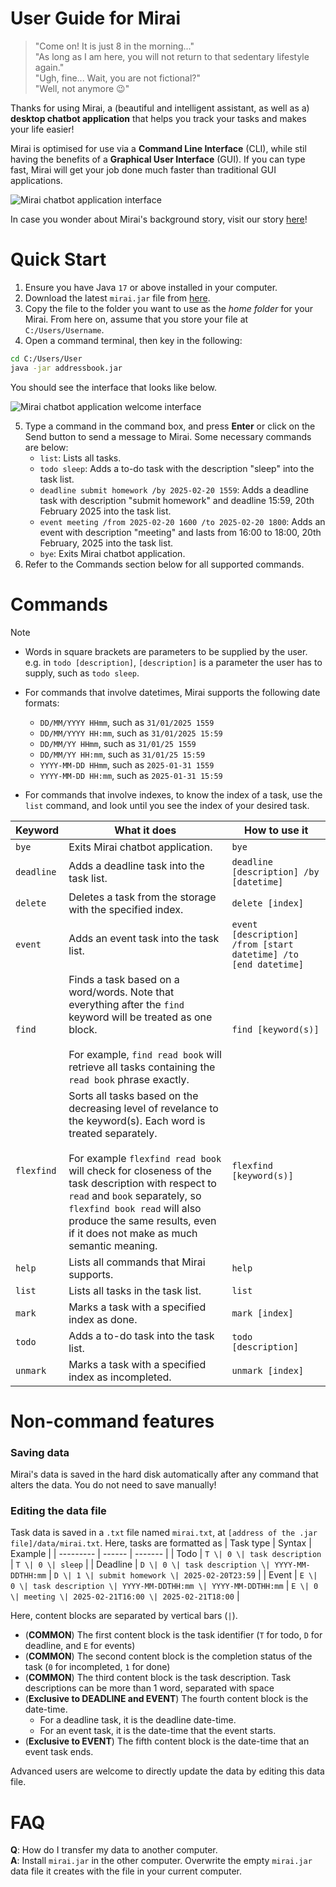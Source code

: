 # User Guide for Mirai

> "Come on! It is just 8 in the morning..."\
> "As long as I am here, you will not return to that sedentary lifestyle again."\
> "Ugh, fine... Wait, you are not fictional?"\
> "Well, not anymore 😉"

Thanks for using Mirai, a (beautiful and intelligent assistant, as well as a) **desktop chatbot application** that helps you track your tasks and makes your life easier!

Mirai is optimised for use via a **Command Line Interface** (CLI), while stil having the benefits of a **Graphical User Interface** (GUI). If you can type fast, Mirai will
get your job done much faster than traditional GUI applications.

![Mirai chatbot application interface](docs/Ui.png)

In case you wonder about Mirai's background story, visit our story [here](https://www.meganovel.com/story/A-Backpack-a-Gun-and-a-Codex_31000344924/Prologue_2762250)!

# Quick Start
1. Ensure you have Java `17` or above installed in your computer.
2. Download the latest `mirai.jar` file from [here](https://github.com/Masunori/ip/releases/download/A-CheckStyle/mirai.jar).
3. Copy the file to the folder you want to use as the *home folder* for your Mirai. From here on, assume that you store your file at `C:/Users/Username`.
4. Open a command terminal, then key in the following:
```sh
cd C:/Users/User
java -jar addressbook.jar
```
You should see the interface that looks like below.

![Mirai chatbot application welcome interface](docs/Welcome.png)

5. Type a command in the command box, and press **Enter** or click on the Send button to send a message to Mirai. Some necessary commands are below:
   - `list`: Lists all tasks.
   - `todo sleep`: Adds a to-do task with the description "sleep" into the task list.
   - `deadline submit homework /by 2025-02-20 1559`: Adds a deadline task with description "submit homework" and deadline 15:59, 20th February 2025 into the task list.
   - `event meeting /from 2025-02-20 1600 /to 2025-02-20 1800`: Adds an event with description "meeting" and lasts from 16:00 to 18:00, 20th February, 2025 into the task list.
   - `bye`: Exits Mirai chatbot application.
6. Refer to the Commands section below for all supported commands.

# Commands
> [!NOTE]
> - Words in square brackets are parameters to be supplied by the user.
>   e.g. in `todo [description]`, `[description]` is a parameter the user has to supply, such as `todo sleep`.
>   
> - For commands that involve datetimes, Mirai supports the following date formats:
>   - `DD/MM/YYYY HHmm`, such as `31/01/2025 1559`
>   - `DD/MM/YYYY HH:mm`, such as `31/01/2025 15:59`
>   - `DD/MM/YY HHmm`, such as `31/01/25 1559`
>   - `DD/MM/YY HH:mm`, such as `31/01/25 15:59`
>   - `YYYY-MM-DD HHmm`, such as `2025-01-31 1559`
>   - `YYYY-MM-DD HH:mm`, such as `2025-01-31 15:59`
>  
> - For commands that involve indexes, to know the index of a task, use the `list` command, and look until you see the index of your desired task.

| Keyword | What it does | How to use it |
| ------- | ------------ | ------------- |
| `bye`   | Exits Mirai chatbot application. | `bye` |
| `deadline` | Adds a deadline task into the task list. | `deadline [description] /by [datetime]` |
| `delete` | Deletes a task from the storage with the specified index. | `delete [index]` |
| `event` | Adds an event task into the task list. | `event [description] /from [start datetime] /to [end datetime]` |
| `find` | Finds a task based on a word/words. Note that everything after the `find` keyword will be treated as one block.<br><br> For example, `find read book` will retrieve all tasks containing the `read book` phrase exactly. | `find [keyword(s)]` |
| `flexfind` | Sorts all tasks based on the decreasing level of revelance to the keyword(s). Each word is treated separately.<br><br> For example `flexfind read book` will check for closeness of the task description with respect to `read` and `book` separately, so `flexfind book read` will also produce the same results, even if it does not make as much semantic meaning. | `flexfind [keyword(s)]` |
| `help` | Lists all commands that Mirai supports. | `help` |
| `list` | Lists all tasks in the task list. | `list` |
| `mark` | Marks a task with a specified index as done. | `mark [index]` |
| `todo` | Adds a to-do task into the task list. | `todo [description]` |
| `unmark` | Marks a task with a specified index as incompleted. | `unmark [index]` |

# Non-command features
### Saving data
Mirai's data is saved in the hard disk automatically after any command that alters the data. You do not need to save manually!

### Editing the data file
Task data is saved in a `.txt` file named `mirai.txt`, at `[address of the .jar file]/data/mirai.txt`. Here, tasks are formatted as
| Task type | Syntax | Example |
| --------- | ------ | ------- |
| Todo      | `T \| 0 \| task description` | `T \| 0 \| sleep` |
| Deadline  | `D \| 0 \| task description \| YYYY-MM-DDTHH:mm` | `D \| 1 \| submit homework \| 2025-02-20T23:59` |
| Event     | `E \| 0 \| task description \| YYYY-MM-DDTHH:mm \| YYYY-MM-DDTHH:mm` | `E \| 0 \| meeting \| 2025-02-21T16:00 \| 2025-02-21T18:00` |

Here, content blocks are separated by vertical bars (`|`).
- (**COMMON**) The first content block is the task identifier (`T` for todo, `D` for deadline, and `E` for events)
- (**COMMON**) The second content block is the completion status of the task (`0` for incompleted, `1` for done)
- (**COMMON**) The third content block is the task description. Task descriptions can be more than 1 word, separated with space
- (**Exclusive to DEADLINE and EVENT**) The fourth content block is the date-time.
  - For a deadline task, it is the deadline date-time.
  - For an event task, it is the date-time that the event starts.
- (**Exclusive to EVENT**) The fifth content block is the date-time that an event task ends.

Advanced users are welcome to directly update the data by editing this data file.

# FAQ
**Q**: How do I transfer my data to another computer.\
**A**: Install `mirai.jar` in the other computer. Overwrite the empty `mirai.jar` data file it creates with the file in your current computer. 

